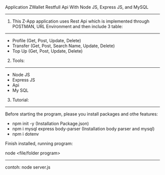 Application ZWallet Restfull Api With  Node JS, Express JS, and MySQL 
__________________________________________________________________________

1. This Z-App application uses Rest Api which is implemented through POSTMAN, URL Environment and then include 3 table:
________________________________________________________________________________________________________________________
- Profile (Get, Post, Update, Delete)
- Transfer (Get, Post, Search Name, Update, Delete)
- Top Up (Get, Post, Update, Delete)

2. Tools:
____________
- Node JS
- Express JS
- Api
- My SQL

3. Tutorial:
______________
Before starting the program, please you install packages and othe features:

- npm init -y (Installation Package.json)
- npm i mysql express body-parser (Installation body parser and mysql)
- npm i dotenv <Connection Database With Env>

Finish installed, running program:

node <file/folder program> 
____________________________
contoh: node server.js
